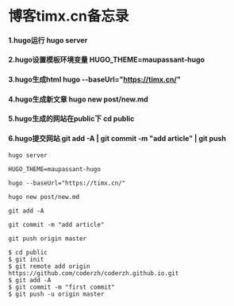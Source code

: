 # 博客timx.cn备忘录
#### 1.hugo运行  hugo server
#### 2.hugo设置模板环境变量  HUGO_THEME=maupassant-hugo
#### 3.hugo生成html hugo --baseUrl="https://timx.cn/"
#### 4.hugo生成新文章 hugo new post/new.md
#### 5.hugo生成的网站在public下 cd public
#### 6.hugo提交网站 git add -A | git commit -m "add article" | git push

```
hugo server

HUGO_THEME=maupassant-hugo

hugo --baseUrl="https://timx.cn/"

hugo new post/new.md

git add -A

git commit -m "add article"

git push origin master

$ cd public
$ git init
$ git remote add origin https://github.com/coderzh/coderzh.github.io.git
$ git add -A
$ git commit -m "first commit"
$ git push -u origin master
```
